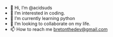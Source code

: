 - 👋 Hi, I’m @acidsuds
- 👀 I’m interested in coding.
- 🌱 I’m currently learning python
- 💞️ I’m looking to collaborate on my life.
- 📫 How to reach me bretonthedev@gmail.com
